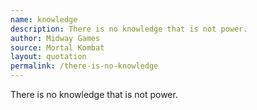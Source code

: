 ```yaml
---
name: knowledge
description: There is no knowledge that is not power.
author: Midway Games
source: Mortal Kombat
layout: quotation
permalink: /there-is-no-knowledge
---
```


<div>There is no knowledge that is not power.</div>
